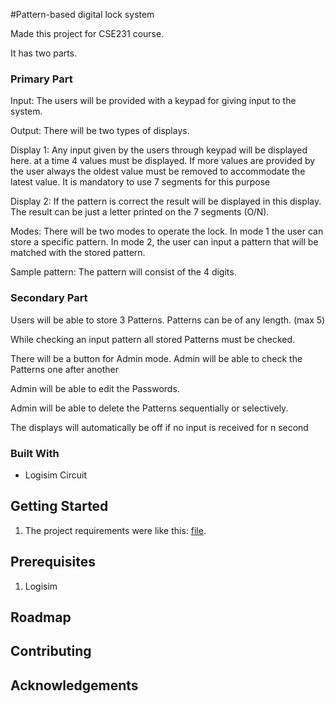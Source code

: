 #Pattern-based digital lock system

Made this project for CSE231 course.


It has two parts. 

### Primary Part

Input: The users will be provided with a keypad for giving input to the system.

Output: There will be two types of displays.

Display 1: Any input given by the users through keypad will be displayed here. at a time 4 values must be displayed. If more values are provided by the user always the oldest value must be removed to accommodate the latest value. It is mandatory to use 7 segments for this purpose

Display 2: If the pattern is correct the result will be displayed in this display. The result can be just a letter printed on the 7 segments (O/N).

Modes: There will be two modes to operate the lock. In mode 1 the user can store a specific pattern. In mode 2, the user can input a pattern that will be matched with the stored pattern. 

Sample pattern: The pattern will consist of the 4 digits.



### Secondary Part

Users will be able to store 3 Patterns. Patterns can be of any length. (max 5)

While checking an input pattern all stored Patterns must be checked.

There will be a button for Admin mode. Admin will be able to check the Patterns one after another

Admin will be able to edit the Passwords.

Admin will be able to delete the Patterns sequentially or selectively. 

The displays will automatically be off if no input is received for n second

### Built With

* Logisim Circuit

## Getting Started

1. The project requirements were like this: [file](Project_Requirements.docx).


## Prerequisites
1. Logisim

## Roadmap

## Contributing

## Acknowledgements
